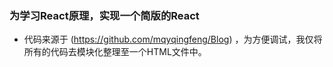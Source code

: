 ### 为学习React原理，实现一个简版的React
* 代码来源于 (https://github.com/mqyqingfeng/Blog) ，为方便调试，我仅将所有的代码去模块化整理至一个HTML文件中。
